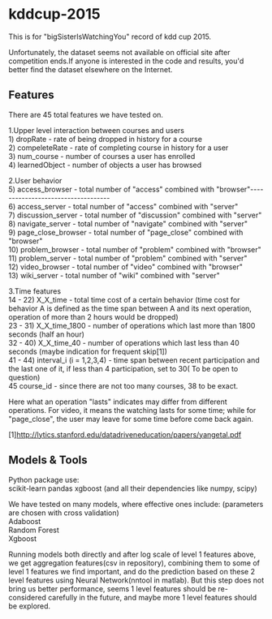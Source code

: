 # kddcup-2015
This is for "bigSisterIsWatchingYou" record of kdd cup 2015.

Unfortunately, the dataset seems not available on official site after competition ends.If anyone is interested in
the code and results, you'd better find the dataset elsewhere on the Internet.

Features
---------------------
There are 45 total features we have tested on.

1.Upper level interaction between courses and users<br>
    1) dropRate - rate of being dropped in history for a course<br> 
    2) compeleteRate - rate of completing course in history for a user<br>
    3) num_course - number of courses a user has enrolled<br>
    4) learnedObject - number of objects a user has browsed<br>

2.User behavior <br>
    5) access_browser - total number of "access" combined with "browser"-----------------------------------<br>
    6) access_server - total number of "access" combined with "server"<br>
    7) discussion_server - total number of "discussion" combined with "server"<br>
    8) navigate_server - total number of "navigate" combined with "server"<br>
    9) page_close_browser - total number of "page_close" combined with "browser"<br>
    10) problem_browser - total number of "problem" combined with "browser"<br>
    11) problem_server - total number of "problem" combined with "server"<br>
    12) video_browser - total number of "video" combined with "browser"<br>
    13) wiki_server - total number of "wiki" combined with "server"<br>

3.Time features<br>
    14 - 22) X_X_time - total time cost of a certain behavior (time cost for behavior A is defined
    as the time span between A and its next operation, operation of more than 2 hours would be dropped)<br>
    23 - 31) X_X_time_1800 - number of operations which last more than 1800 seconds (half an hour)<br>
    32 - 40) X_X_time_40 - number of operations which last less than 40 seconds (maybe indication for frequent skip[1]) <br>
    41 - 44) interval_i (i = 1,2,3,4) - time span between recent participation and the last one of it, if less than 4 participation, set to 30( To be open to question)<br>
    45 course_id - since there are not too many courses, 38 to be exact.<br>

Here what an operation "lasts" indicates may differ from different operations. For video, it means the
watching lasts for some time; while for "page_close", the user may leave for some time before come back again.
    

[1]http://lytics.stanford.edu/datadriveneducation/papers/yangetal.pdf    

Models & Tools
------------------------
Python package use:<br>
    scikit-learn pandas xgboost (and all their dependencies like numpy, scipy)<br>

We have tested on many models, where effective ones include: (parameters are chosen with cross validation)<br>
    Adaboost<br>
    Random Forest<br>
    Xgboost<br>

Running models both directly and after log scale of level 1 features above, we get aggregation features(csv in
repository), combining them to some of level 1 features we find important, and do the prediction based on these 2
level features using Neural Network(nntool in matlab). But this step does not bring us better performance, seems 1 
level features should be re-considered carefully in the future, and maybe more 1 level features should be
explored.
    







                
